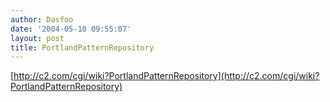 ```yaml
---
author: Dasfoo
date: '2004-05-10 09:55:07'
layout: post
title: PortlandPatternRepository
---
```


[http://c2.com/cgi/wiki?PortlandPatternRepository](http://c2.com/cgi/wiki?PortlandPatternRepository)

